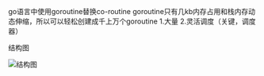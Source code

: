 go语言中使用goroutine替换co-routine
goroutine只有几kb内存占用和栈内存动态伸缩，所以可以轻松创建成千上万个goroutine
1.大量 2.灵活调度（关键，调度器）

结构图

![结构图](/GORoutine.jpg "结构图")


